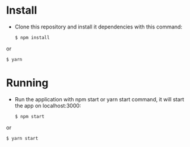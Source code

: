 # Install

* Clone this repository and install it dependencies with this command:

      $ npm install

or

    $ yarn

# Running

* Run the application with npm start or yarn start command, it will start the app on localhost:3000:

      $ npm start

or

    $ yarn start
